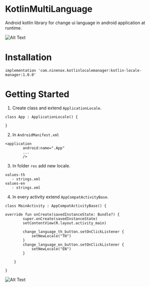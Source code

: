 

# KotlinMultiLanguage
Android kotlin library for change ui language in android application at runtime.

![Alt Text](https://media.giphy.com/media/VEcDJtSPLjQ6X3NRbs/giphy.gif)


# Installation

```
implementation 'com.ninenox.kotlinlocalemanager:kotlin-locale-manager:1.0.0'
```

# Getting Started

1. Create class and extend `ApplicationLocale`.

```
class App : ApplicationLocale() {

}
```

2. In `AndroidManifest.xml`
```
<application
        android:name=".App"
        ...
        />
```

3. In folder `res` add new locale.

```
values-th
   - strings.xml
values-en
   - strings.xml
```

4. In every activity extend `AppCompatActivityBase`.

```
class MainActivity : AppCompatActivityBase() {

override fun onCreate(savedInstanceState: Bundle?) {
        super.onCreate(savedInstanceState)
        setContentView(R.layout.activity_main)
        
        change_language_th_button.setOnClickListener {
            setNewLocale("TH")
        }
        change_language_en_button.setOnClickListener {
            setNewLocale("EN")
        }

    }
    
}
```

![Alt Text](https://media.giphy.com/media/vFKqnCdLPNOKc/giphy.gif)

